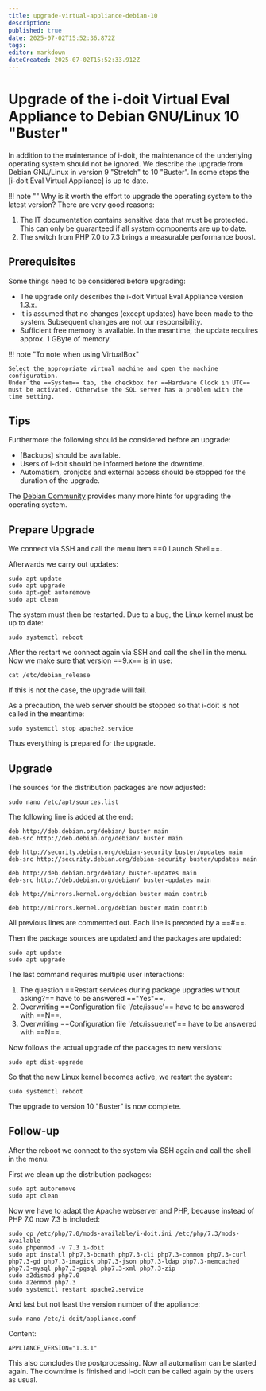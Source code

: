 ```yaml
---
title: upgrade-virtual-appliance-debian-10
description: 
published: true
date: 2025-07-02T15:52:36.872Z
tags: 
editor: markdown
dateCreated: 2025-07-02T15:52:33.912Z
---
```


# Upgrade of the i-doit Virtual Eval Appliance to Debian GNU/Linux 10 "Buster"

In addition to the maintenance of i-doit, the maintenance of the underlying operating system should not be ignored. We describe the upgrade from Debian GNU/Linux in version 9 "Stretch" to 10 "Buster". In some steps the [i-doit Eval Virtual Appliance] is up to date.

!!! note ""
     Why is it worth the effort to upgrade the operating system to the latest version? There are very good reasons:

1. The IT documentation contains sensitive data that must be protected. This can only be guaranteed if all system components are up to date.
2. The switch from PHP 7.0 to 7.3 brings a measurable performance boost.

## Prerequisites

Some things need to be considered before upgrading:

-   The upgrade only describes the i-doit Virtual Eval Appliance version 1.3.x.
-   It is assumed that no changes (except updates) have been made to the system. Subsequent changes are not our responsibility.
-   Sufficient free memory is available. In the meantime, the update requires approx. 1 GByte of memory.

!!! note "To note when using VirtualBox"

    Select the appropriate virtual machine and open the machine configuration.
    Under the ==System== tab, the checkbox for ==Hardware Clock in UTC== must be activated. Otherwise the SQL server has a problem with the time setting.

## Tips

Furthermore the following should be considered before an upgrade:

-   [Backups] should be available.
-   Users of i-doit should be informed before the downtime.
-   Automatism, cronjobs and external access should be stopped for the duration of the upgrade.

The [Debian Community](https://www.debian.org/releases/buster/amd64/release-notes/index.en.html) provides many more hints for upgrading the operating system.

## Prepare Upgrade

We connect via SSH and call the menu item ==0 Launch Shell==.

Afterwards we carry out updates:

```shell
sudo apt update
sudo apt upgrade
sudo apt-get autoremove
sudo apt clean
```

The system must then be restarted. Due to a bug, the Linux kernel must be up to date:

```shell
sudo systemctl reboot
```

After the restart we connect again via SSH and call the shell in the menu. Now we make sure that version ==9.x== is in use:

```shell
cat /etc/debian_release
```

If this is not the case, the upgrade will fail.

As a precaution, the web server should be stopped so that i-doit is not called in the meantime:

```shell
sudo systemctl stop apache2.service
```

Thus everything is prepared for the upgrade.

## Upgrade

The sources for the distribution packages are now adjusted:

```shell
sudo nano /etc/apt/sources.list
```

The following line is added at the end:

```shell
deb http://deb.debian.org/debian/ buster main
deb-src http://deb.debian.org/debian/ buster main

deb http://security.debian.org/debian-security buster/updates main
deb-src http://security.debian.org/debian-security buster/updates main

deb http://deb.debian.org/debian/ buster-updates main
deb-src http://deb.debian.org/debian/ buster-updates main

deb http://mirrors.kernel.org/debian buster main contrib

deb http://mirrors.kernel.org/debian buster main contrib
```

All previous lines are commented out. Each line is preceded by a ==#==.

Then the package sources are updated and the packages are updated:

```shell
sudo apt update
sudo apt upgrade
```

The last command requires multiple user interactions:

1. The question ==Restart services during package upgrades without asking?== have to be answered =="Yes"==.
2. Overwriting ==Configuration file '/etc/issue'== have to be answered with ==N==.
3. Overwriting ==Configuration file '/etc/issue.net'== have to be answered with ==N==.

Now follows the actual upgrade of the packages to new versions:

```shell
sudo apt dist-upgrade
```

So that the new Linux kernel becomes active, we restart the system:

```shell
sudo systemctl reboot
```

The upgrade to version 10 "Buster" is now complete.

## Follow-up

After the reboot we connect to the system via SSH again and call the shell in the menu.

First we clean up the distribution packages:

```shell
sudo apt autoremove
sudo apt clean
```

Now we have to adapt the Apache webserver and PHP, because instead of PHP 7.0 now 7.3 is included:

```shell
sudo cp /etc/php/7.0/mods-available/i-doit.ini /etc/php/7.3/mods-available
sudo phpenmod -v 7.3 i-doit
sudo apt install php7.3-bcmath php7.3-cli php7.3-common php7.3-curl php7.3-gd php7.3-imagick php7.3-json php7.3-ldap php7.3-memcached php7.3-mysql php7.3-pgsql php7.3-xml php7.3-zip
sudo a2dismod php7.0
sudo a2enmod php7.3
sudo systemctl restart apache2.service
```

And last but not least the version number of the appliance:

```shell
sudo nano /etc/i-doit/appliance.conf
```

Content:

```shell
APPLIANCE_VERSION="1.3.1"
```

This also concludes the postprocessing. Now all automatism can be started again. The downtime is finished and i-doit can be called again by the users as usual.
